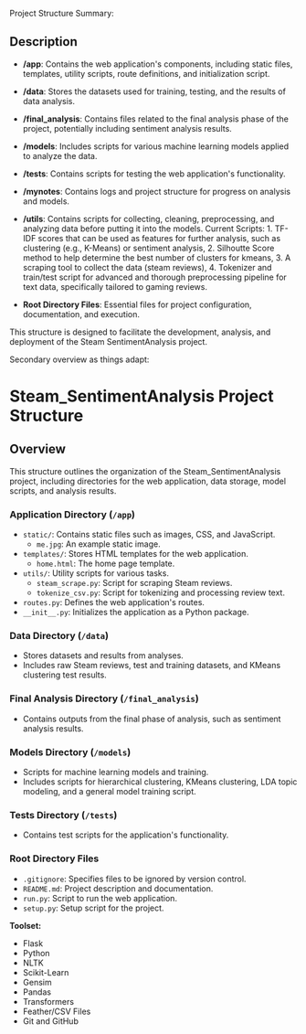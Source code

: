 Project Structure Summary:


## Description

- **/app**: Contains the web application's components, including static files, templates, utility scripts, route definitions, and initialization script.

- **/data**: Stores the datasets used for training, testing, and the results of data analysis.

- **/final_analysis**: Contains files related to the final analysis phase of the project, potentially including sentiment analysis results.

- **/models**: Includes scripts for various machine learning models applied to analyze the data.

- **/tests**: Contains scripts for testing the web application's functionality.

- **/mynotes**: Contains logs and project structure for progress on analysis and models.

- **/utils**: Contains scripts for collecting, cleaning, preprocessing, and analyzing data before putting it into the models. Current Scripts: 1. TF-IDF scores that can be used as features for further analysis, such as clustering (e.g., K-Means) or sentiment analysis, 2. Silhoutte Score method to help determine the best number of clusters for kmeans, 3. A scraping tool to collect the data (steam reviews),  4. Tokenizer and train/test script for advanced and thorough preprocessing pipeline for text data, specifically tailored to gaming reviews.



- **Root Directory Files**: Essential files for project configuration, documentation, and execution.

This structure is designed to facilitate the development, analysis, and deployment of the Steam SentimentAnalysis project.


Secondary overview as things adapt:
# Steam_SentimentAnalysis Project Structure

## Overview
This structure outlines the organization of the Steam_SentimentAnalysis project, including directories for the web application, data storage, model scripts, and analysis results.

### Application Directory (`/app`)
- `static/`: Contains static files such as images, CSS, and JavaScript.
  - `me.jpg`: An example static image.
- `templates/`: Stores HTML templates for the web application.
  - `home.html`: The home page template.
- `utils/`: Utility scripts for various tasks.
  - `steam_scrape.py`: Script for scraping Steam reviews.
  - `tokenize_csv.py`: Script for tokenizing and processing review text.
- `routes.py`: Defines the web application's routes.
- `__init__.py`: Initializes the application as a Python package.

### Data Directory (`/data`)
- Stores datasets and results from analyses.
- Includes raw Steam reviews, test and training datasets, and KMeans clustering test results.

### Final Analysis Directory (`/final_analysis`)
- Contains outputs from the final phase of analysis, such as sentiment analysis results.

### Models Directory (`/models`)
- Scripts for machine learning models and training.
- Includes scripts for hierarchical clustering, KMeans clustering, LDA topic modeling, and a general model training script.

### Tests Directory (`/tests`)
- Contains test scripts for the application's functionality.

### Root Directory Files
- `.gitignore`: Specifies files to be ignored by version control.
- `README.md`: Project description and documentation.
- `run.py`: Script to run the web application.
- `setup.py`: Setup script for the project.

**Toolset:**
- Flask
- Python 
- NLTK
- Scikit-Learn
- Gensim
- Pandas
- Transformers
- Feather/CSV Files
- Git and GitHub
